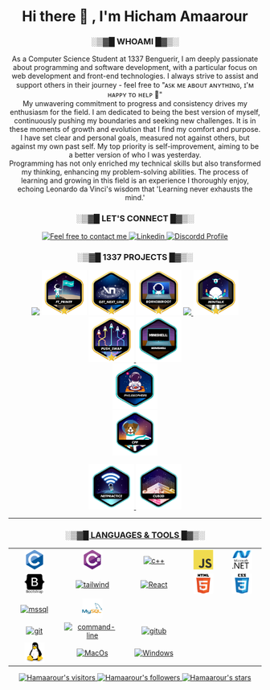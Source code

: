 <h1 align="center">Hi there 👋 , I'm Hicham Amaarour</h1>

 <div align="center">
<!--   <a href="https://github.com/Hamaarour/Hamaarour">
  <img src="https://badge.mediaplus.ma/greenbinary/hamaarou" alt="hamaarou's 42 stats" />
  </a> -->
</div>


 

<h3 align="center">░▒▓█ WHOAMI █▓▒░</h3>

<p align="center">
As a Computer Science Student at 1337 Benguerir, I am deeply passionate about programming and software development, with a particular focus on web development and front-end technologies. I always strive to assist and support others in their journey - feel free to "ᴀꜱᴋ ᴍᴇ ᴀʙᴏᴜᴛ ᴀɴʏᴛʜɪɴɢ, ɪ'ᴍ ʜᴀᴘᴘʏ ᴛᴏ ʜᴇʟᴘ 🙂" <br>
My unwavering commitment to progress and consistency drives my enthusiasm for the field. I am dedicated to being the best version of myself, continuously pushing my boundaries and seeking new challenges. It is in these moments of growth and evolution that I find my comfort and purpose.
I have set clear and personal goals, measured not against others, but against my own past self. My top priority is self-improvement, aiming to be a better version of who I was yesterday.<br>
Programming has not only enriched my technical skills but also transformed my thinking, enhancing my problem-solving abilities. The process of learning and growing in this field is an experience I thoroughly enjoy, echoing Leonardo da Vinci's wisdom that 'Learning never exhausts the mind.'
<br>
</p>


 
<h3 align="center">░▒▓█ LET'S CONNECT █▓▒░</h3>
  
  
  
 
<p align="center">
	<a href="mailto:amaarour.hicham97@gmail.com">
	<img alt="Feel free to contact me" src="https://img.shields.io/badge/-Email-%238B3ED2?style=flat&logo=Gmail&logoColor=white&link=mailto:amaarour.hicham97@gmail.com" />
	</a>
	<a href="https://www.linkedin.com/in/hicham-amaarour-5a1b84220/">
	<img alt="Linkedin" src="https://img.shields.io/badge/-Linkedin-%238B3ED2?style=flat&logo=Linkedin&logoColor=white&link=https:https://www.linkedin.com/in/hicham-amaarour-5a1b84220/" />
	</a>
	<a href="https://https://discord.com/users/690657837067796522">
	<img alt="Discordd Profile" src="https://img.shields.io/badge/-Discord-%238B3ED2?style=flat&logo=discord&logoColor=white" />
	</a>
</p>


<div align="center">
	
<h3>░▒▓█ 1337 PROJECTS █▓▒░</h3>


<a href="https://github.com/Hamaarour/libft-1337"><img height="80" src="https://cdn.discordapp.com/attachments/780570837505540126/897951891395313725/libfte.png"></a>
<a href="https://github.com/Hamaarour/ft_printf_1337"><img height="90" src="https://github.com/ablaamim/ft_printf/blob/main/SRC/ft_printfm.png"></a>
<a href="https://github.com/Hamaarour/get_next_line_1337"><img height="90" src="https://github.com/ablaamim/Get_Next_Line/blob/main/SRC/get_next_linem.png"></a>
<a href="https://github.com/Hamaarour/Born2Beroot_1337"><img height="90" src="https://github.com/ablaamim/Born2BeRoot/blob/main/SRC/born2berootm.png"></a>
<a href="https://github.com/Hamaarour/So_Long_42"><img height="90" src="https://cdn.discordapp.com/attachments/780570837505540126/974802342400655360/so_long.png">
<a href="https://github.com/Hamaarour/Minitalk_42"><img height="90" src="https://github.com/Hamaarour/Minitalk_42/blob/main/minitalkm.png">
</a>
<a href="https://github.com/Hamaarour/push_swap"><img height="90" src="https://github.com/Hamaarour/push_swap/blob/main/push_swapm.png">
<a href="https://github.com/Hamaarour/minishell"><img height="90" src="https://github.com/Hamaarour/minishell/blob/Parsing/minishell.png">	
<a href="https://github.com/Hamaarour/Philosopher"><img height="90" src="https://github.com/Hamaarour/Philosopher/blob/main/assets/philosophers.png">	
<a href="https://github.com/Hamaarour/CPP_Modules"><img height="90" src="https://github.com/Hamaarour/CPP_Modules/blob/main/assets/cppe.png">

<a href="https://github.com/Hamaarour/Net_Practice"><img height="90" src="https://github.com/Hamaarour/Net_Practice/blob/main/assets/netpracticee.png">
<a href="https://github.com/Hamaarour/Cub3D_1337"><img height="90"
src="https://github.com/Hamaarour/Cub3D_1337/blob/parsing/assets/cub3de.png">


 
</div>






---



<div align="center"><h3>░▒▓█ LANGUAGES & TOOLS █▓▒░</h3></div>



<table width="100" align="center">
	<!-- ROW 1 -->
<tr>
    <td align='center' width="190">
        <a href="https://www.cprogramming.com/" target="_blank" rel="noreferrer"> 
	<img src="https://raw.githubusercontent.com/devicons/devicon/master/icons/c/c-original.svg" alt="c" width="40" height="40"/> 
	</a> 
    </td>
    <td align='center' width="190">
        <a href="https://www.w3schools.com/cs/" target="_blank" rel="noreferrer"> 
	<img src="https://raw.githubusercontent.com/devicons/devicon/master/icons/csharp/csharp-original.svg" alt="csharp" width="40" height="40"/> 
	</a>
    </td>
    <td align='center' width="190">
        <a href="https://en.cppreference.com/w/" target="_blank" rel="noreferrer">
	<img src="https://cdn.worldvectorlogo.com/logos/c.svg" alt="c++" width="40" height="40"/>
	</a> 
    </td>
     <td align='center' width="190">
       <a href="https://developer.mozilla.org/en-US/docs/Web/JavaScript" target="_blank" rel="noreferrer"> 
	<img src="https://raw.githubusercontent.com/devicons/devicon/master/icons/javascript/javascript-original.svg" alt="javascript" width="40" height="40"/> </a>
	<br>
    </td>
    <td align='center'  width="190">
        <a href="https://dotnet.microsoft.com/" target="_blank" rel="noreferrer"> 
	  <img src="https://raw.githubusercontent.com/devicons/devicon/master/icons/dot-net/dot-net-original-wordmark.svg" alt="dotnet" width="40" height="40"/>
	</a> 
    </td>
</tr>
	<!-- ROW 2-->
<tr>
    <td align='center' width="190">
       <a href="https://getbootstrap.com" target="_blank" rel="noreferrer"> 
	<img src="https://raw.githubusercontent.com/devicons/devicon/master/icons/bootstrap/bootstrap-plain-wordmark.svg" alt="bootstrap" width="40" height="40"/>
	</a>
    </td>
    <td align='center' width="190">
       <img src="https://www.vectorlogo.zone/logos/tailwindcss/tailwindcss-icon.svg" alt="tailwind" width="40" height="40">
    </td>
     <td align='center' width="190">
         <img src="https://upload.wikimedia.org/wikipedia/commons/a/a7/React-icon.svg" alt="React" width="40" height="40">
    </td>
    <td align='center'>
       <a>
          <img src="https://raw.githubusercontent.com/devicons/devicon/master/icons/html5/html5-original-wordmark.svg" alt="html5" width="40" height="40"/> 
       </a> 
     </td>
	<td align='center'>
          <a href="https://www.w3schools.com/css/" target="_blank" rel="noreferrer">
	    <img src="https://raw.githubusercontent.com/devicons/devicon/master/icons/css3/css3-original-wordmark.svg" alt="css3" width="40" height="40"/> 
	  </a>
         </td>
</tr>
	<!-- ROW 3-->
<tr>
  <td align='center'>
        <a href="https://www.microsoft.com/en-us/sql-server" target="_blank" rel="noreferrer"> 
	<img src="https://www.svgrepo.com/show/303229/microsoft-sql-server-logo.svg" alt="mssql" width="40" height="40"/> 
	</a> 
  </td>
 <td align='center'>
  <a href="https://www.mysql.com/" target="_blank" rel="noreferrer"> 
	<img src="https://raw.githubusercontent.com/devicons/devicon/master/icons/mysql/mysql-original-wordmark.svg" alt="mysql" width="40" height="40"/> 
	</a>
 </td>
<tr/>
	<!-- ROW 4-->
<tr>
    <td align='center' width="190">
        <a href="https://git-scm.com/" target="_blank" rel="noreferrer"> 
  	<img src="https://www.vectorlogo.zone/logos/git-scm/git-scm-icon.svg" alt="git" width="40" height="40"/> </a> <a href="https://www.w3.org/html/" 		target="_blank" rel="noreferrer">
    </td>
    <td align='center' width="190">
        <img src="https://github.githubassets.com/images/modules/logos_page/Octocat.png" alt="command-line" width="40" height="40">
    </td>
    <td align='center' width="190" >
        <img src="https://img.icons8.com/color/2x/command-line.png" alt="gitub" width="40" height="40">
    </td>
</tr>
<!-- ROW 5-->
<tr>
    <td align='center' width="190">
	<a href="https://www.linux.org/" target="_blank" rel="noreferrer">
  	<img src="https://raw.githubusercontent.com/devicons/devicon/master/icons/linux/linux-original.svg" alt="linux" width="40" height="40"/> 
  	</a>
    </td>
	<td align='center' width="190">
	<a href="" target="_blank" rel="noreferrer">
  	<img src="https://www.freeiconspng.com/uploads/brushed-metal-apple-mac-icon-29.png" alt="MacOs" width="40" height="40"> 	
  	</a>
    </td>
     </td>
	<td align='center' width="190">
	<a href="" target="_blank" rel="noreferrer">
  	<img src="https://www.freeiconspng.com/uploads/microsoft-windows-logo-png-5.png" alt="Windows" width="40" height="40"> 	
  	</a>
	</td>
</table>
<!-- -->

</div> 




<p align="center">
<img alt="Hamaarour's visitors" src="https://komarev.com/ghpvc/?username=Hamaarour&color=8c36db&style=flat&label=visitors" />
<img alt="Hamaarour's followers" src="https://img.shields.io/github/followers/Hamaarour?color=blueviolet" />
<img alt="Hamaarour's stars" src="https://img.shields.io/github/stars/Hamaarour?color=blueviolet" />
</p>














